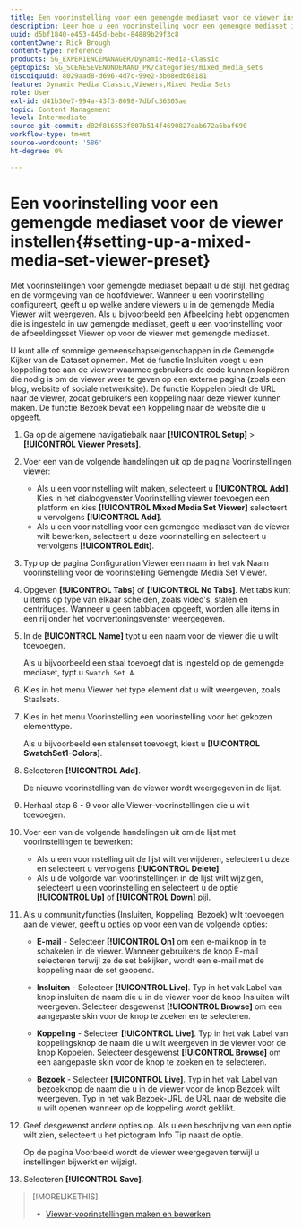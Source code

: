 ```yaml
---
title: Een voorinstelling voor een gemengde mediaset voor de viewer instellen
description: Leer hoe u een voorinstelling voor een gemengde mediaset in Adobe Dynamic Media Classic instelt.
uuid: d5bf1840-e453-445d-bebc-84889b29f3c8
contentOwner: Rick Brough
content-type: reference
products: SG_EXPERIENCEMANAGER/Dynamic-Media-Classic
geptopics: SG_SCENESEVENONDEMAND_PK/categories/mixed_media_sets
discoiquuid: 8029aad8-d696-4d7c-99e2-3b08edb68181
feature: Dynamic Media Classic,Viewers,Mixed Media Sets
role: User
exl-id: d41b30e7-994a-43f3-8698-7dbfc36305ae
topic: Content Management
level: Intermediate
source-git-commit: d82f816553f807b514f4690827dab672a6baf690
workflow-type: tm+mt
source-wordcount: '586'
ht-degree: 0%

---
```


# Een voorinstelling voor een gemengde mediaset voor de viewer instellen{#setting-up-a-mixed-media-set-viewer-preset}

Met voorinstellingen voor gemengde mediaset bepaalt u de stijl, het gedrag en de vormgeving van de hoofdviewer. Wanneer u een voorinstelling configureert, geeft u op welke andere viewers u in de gemengde Media Viewer wilt weergeven. Als u bijvoorbeeld een Afbeelding hebt opgenomen die is ingesteld in uw gemengde mediaset, geeft u een voorinstelling voor de afbeeldingsset Viewer op voor de viewer met gemengde mediaset.

U kunt alle of sommige gemeenschapseigenschappen in de Gemengde Kijker van de Dataset opnemen. Met de functie Insluiten voegt u een koppeling toe aan de viewer waarmee gebruikers de code kunnen kopiëren die nodig is om de viewer weer te geven op een externe pagina (zoals een blog, website of sociale netwerksite). De functie Koppelen biedt de URL naar de viewer, zodat gebruikers een koppeling naar deze viewer kunnen maken. De functie Bezoek bevat een koppeling naar de website die u opgeeft.

1. Ga op de algemene navigatiebalk naar **[!UICONTROL Setup]** > **[!UICONTROL Viewer Presets]**.
1. Voer een van de volgende handelingen uit op de pagina Voorinstellingen viewer:

   * Als u een voorinstelling wilt maken, selecteert u **[!UICONTROL Add]**. Kies in het dialoogvenster Voorinstelling viewer toevoegen een platform en kies **[!UICONTROL Mixed Media Set Viewer]** selecteert u vervolgens **[!UICONTROL Add]**.
   * Als u een voorinstelling voor een gemengde mediaset van de viewer wilt bewerken, selecteert u deze voorinstelling en selecteert u vervolgens **[!UICONTROL Edit]**.

1. Typ op de pagina Configuration Viewer een naam in het vak Naam voorinstelling voor de voorinstelling Gemengde Media Set Viewer.
1. Opgeven **[!UICONTROL Tabs]** of **[!UICONTROL No Tabs]**. Met tabs kunt u items op type van elkaar scheiden, zoals video&#39;s, stalen en centrifuges. Wanneer u geen tabbladen opgeeft, worden alle items in een rij onder het voorvertoningsvenster weergegeven.
1. In de **[!UICONTROL Name]** typt u een naam voor de viewer die u wilt toevoegen.

   Als u bijvoorbeeld een staal toevoegt dat is ingesteld op de gemengde mediaset, typt u `Swatch Set A`.

1. Kies in het menu Viewer het type element dat u wilt weergeven, zoals Staalsets.
1. Kies in het menu Voorinstelling een voorinstelling voor het gekozen elementtype.

   Als u bijvoorbeeld een stalenset toevoegt, kiest u **[!UICONTROL SwatchSet1-Colors]**.

1. Selecteren **[!UICONTROL Add]**.

   De nieuwe voorinstelling van de viewer wordt weergegeven in de lijst.

1. Herhaal stap 6 - 9 voor alle Viewer-voorinstellingen die u wilt toevoegen.
1. Voer een van de volgende handelingen uit om de lijst met voorinstellingen te bewerken:

   * Als u een voorinstelling uit de lijst wilt verwijderen, selecteert u deze en selecteert u vervolgens **[!UICONTROL Delete]**.
   * Als u de volgorde van voorinstellingen in de lijst wilt wijzigen, selecteert u een voorinstelling en selecteert u de optie **[!UICONTROL Up]** of **[!UICONTROL Down]** pijl.

1. Als u communityfuncties (Insluiten, Koppeling, Bezoek) wilt toevoegen aan de viewer, geeft u opties op voor een van de volgende opties:

   * **E-mail** - Selecteer **[!UICONTROL On]** om een e-mailknop in te schakelen in de viewer. Wanneer gebruikers de knop E-mail selecteren terwijl ze de set bekijken, wordt een e-mail met de koppeling naar de set geopend.

   * **Insluiten** - Selecteer **[!UICONTROL Live]**. Typ in het vak Label van knop insluiten de naam die u in de viewer voor de knop Insluiten wilt weergeven. Selecteer desgewenst **[!UICONTROL Browse]** om een aangepaste skin voor de knop te zoeken en te selecteren.

   * **Koppeling** - Selecteer **[!UICONTROL Live]**. Typ in het vak Label van koppelingsknop de naam die u wilt weergeven in de viewer voor de knop Koppelen. Selecteer desgewenst **[!UICONTROL Browse]** om een aangepaste skin voor de knop te zoeken en te selecteren.

   * **Bezoek** - Selecteer **[!UICONTROL Live]**. Typ in het vak Label van bezoekknop de naam die u in de viewer voor de knop Bezoek wilt weergeven. Typ in het vak Bezoek-URL de URL naar de website die u wilt openen wanneer op de koppeling wordt geklikt.

1. Geef desgewenst andere opties op. Als u een beschrijving van een optie wilt zien, selecteert u het pictogram Info Tip naast de optie.

   Op de pagina Voorbeeld wordt de viewer weergegeven terwijl u instellingen bijwerkt en wijzigt.

1. Selecteren **[!UICONTROL Save]**.

>[!MORELIKETHIS]
>
>* [Viewer-voorinstellingen maken en bewerken](application-setup.md#adding_and_editing_viewer_presets)
